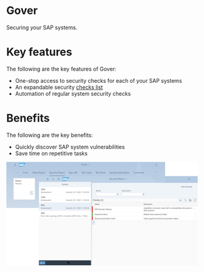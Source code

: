 # Gover
Securing your SAP systems.

# Key features
The following are the key features of Gover:

-   One-stop access to security checks for each of your SAP systems
-   An expandable security [checks list](2020/FPS01/sec-checks.md)
-   Automation of regular system security checks

# Benefits
The following are the key benefits:

-   Quickly discover SAP system vulnerabilities
-   Save time on repetitive tasks

[![](res/gv-overview.png)](res/gv-overview.png)
